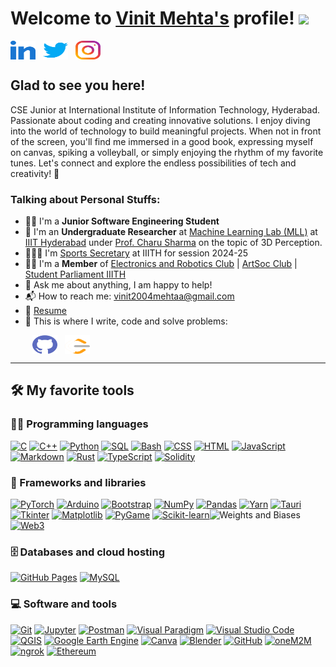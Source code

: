# Welcome to [Vinit Mehta's](https://vinitmehta.me/) profile! <a href="https://www.vinitmehta.me/"><img src="https://media.giphy.com/media/hvRJCLFzcasrR4ia7z/giphy.gif" width="25px"></a>
<a href="https://www.linkedin.com/in/vinit-mehta-96138820a/" target="_blank"><img align="center" src="linked-in-alt.svg" alt="vinit-mehta" height="30" width="40" /></a>
&nbsp;
<a href="https://twitter.com/Vinitzz_" target="_blank"><img align="center" src="twitter.svg" alt="Vinitzz_" height="30" width="40" /></a>
&nbsp;
<a href="https://www.instagram.com/vinitzz._/" target="_blank"><img align="center" src="instagram.svg" alt="vinitzz._" height="30" width="40" /></a>
&nbsp;


## Glad to see you here! &nbsp;

CSE Junior at International Institute of Information Technology, Hyderabad.
Passionate about coding and creating innovative solutions. I enjoy diving into the world of technology to build meaningful projects. When not in front of the screen, you'll find me immersed in a good book, expressing myself on canvas, spiking a volleyball, or simply enjoying the rhythm of my favorite tunes. Let's connect and explore the endless possibilities of tech and creativity! 🚀

### Talking about Personal Stuffs:

- 👨‍🎓 I'm a **Junior Software Engineering Student**
- 🔬 I'm an **Undergraduate Researcher** at [Machine Learning Lab (MLL)](https://www.linkedin.com/company/mll-iiith/) at [IIIT Hyderabad](https://www.iiit.ac.in) under [Prof. Charu Sharma](https://charusharma.org) on the topic of 3D Perception.
- 🏃🏻‍➡️ I'm [Sports Secretary](https://clubs.iiit.ac.in/clubs/sports_secretary/members) at IIITH for session 2024-25
- 👨‍🏫 I'm a **Member** of [Electronics and Robotics Club](https://clubs.iiit.ac.in/clubs/roboticsclub/members) | [ArtSoc Club](https://clubs.iiit.ac.in/clubs/artsociety/members) | [Student Parliament IIITH]()
- 💬 Ask me about anything, I am happy to help!
- 📬 How to reach me: [vinit2004mehtaa@gmail.com](mailto:vinit2004mehtaa@gmail.com)
- 📝 [Resume](https://drive.google.com/file/d/14-FUibbvFFT6jn8oZpsvfN2Bfx_JIinG/view?usp=share_link)
- 💪 This is where I write, code and solve problems:

&nbsp;&nbsp;&nbsp;&nbsp;&nbsp;&nbsp;&nbsp;&nbsp;
<a href="https://github.com/Vinit2244" target="_blank"><img align="center" src="github.svg" alt="Vinit2244" height="30" width="40" /></a>
&nbsp;
<a href="https://leetcode.com/vinit_mehta/" target="_blank"><img align="center" src="leet-code.svg" alt="vinit_mehta" height="30" width="40" /></a>
&nbsp;

---

## 🛠️ My favorite tools

### 👨‍💻 Programming languages

<p>
    <a href="#"><img alt="C" src="https://custom-icon-badges.herokuapp.com/badge/C-03599C.svg?logo=c-in-hexagon&logoColor=white"></a>
    <a href="#"><img alt="C++" src="https://custom-icon-badges.herokuapp.com/badge/C++-9C033A.svg?logo=cpp2&logoColor=white"></a>
    <a href="#"><img alt="Python" src="https://img.shields.io/badge/Python-14354C.svg?logo=python&logoColor=white"></a>
    <a href="#"><img alt="SQL" src="https://custom-icon-badges.herokuapp.com/badge/SQL-025E8C.svg?logo=database&logoColor=white"></a>
    <a href="#"><img alt="Bash" src="https://img.shields.io/badge/Bash-121011.svg?logo=gnu-bash&logoColor=white"></a>
    <a href="#"><img alt="CSS" src="https://img.shields.io/badge/CSS-1572B6.svg?logo=css3&logoColor=white"></a>
    <a href="#"><img alt="HTML" src="https://img.shields.io/badge/HTML-E34F26.svg?logo=html5&logoColor=white"></a>
    <a href="#"><img alt="JavaScript" src="https://img.shields.io/badge/JavaScript-F7DF1E.svg?logo=javascript&logoColor=black"></a>
    <a href="#"><img alt="Markdown" src="https://img.shields.io/badge/Markdown-000000.svg?logo=markdown&logoColor=white"></a>
    <a href="#"><img alt="Rust" src="https://img.shields.io/badge/Rust-FFA500.svg?logo=rust&logoColor=white"></a>
    <a href="#"><img alt="TypeScript" src="https://img.shields.io/badge/TypeScript-3178C6.svg?logo=typescript&logoColor=white"></a>
    <a href="#"><img alt="Solidity" src="https://img.shields.io/badge/Solidity-363636.svg?logo=solidity&logoColor=white"></a>
</p>

### 🧰 Frameworks and libraries

<p>
    <a href="#"><img alt="PyTorch" src="https://img.shields.io/badge/PyTorch-EE4C2C.svg?logo=pytorch&logoColor=white"></a>
    <a href="#"><img alt="Arduino" src="https://img.shields.io/badge/-Arduino-00979D?logo=Arduino&logoColor=white"></a>
    <a href="#"><img alt="Bootstrap" src="https://img.shields.io/badge/Bootstrap-7952B3.svg?logo=bootstrap&logoColor=white"></a>
    <a href="#"><img alt="NumPy" src="https://img.shields.io/badge/Numpy-013243.svg?logo=numpy&logoColor=white"></a>
    <a href="#"><img alt="Pandas" src="https://img.shields.io/badge/Pandas-150458.svg?logo=pandas&logoColor=white"></a>
    <a href="#"><img alt="Yarn" src="https://img.shields.io/badge/Yarn-2C8EBB.svg?logo=yarn&logoColor=white"></a>
    <a href="#"><img alt="Tauri" src="https://img.shields.io/badge/Tauri-EE4C2C.svg?logo=tauri&logoColor=white"></a>
    <a href="#"><img alt="Tkinter" src="https://img.shields.io/badge/Tkinter-FFD63B.svg?logo=python&logoColor=white"></a>
    <a href="#"><img alt="Matplotlib" src="https://img.shields.io/badge/Matplotlib-3776AB.svg?logo=matplotlib&logoColor=white"></a>
    <a href="#"><img alt="PyGame" src="https://img.shields.io/badge/PyGame-ABABAB?logo=pygame&logoColor=white"></a>
    <a href="#"><img alt="Scikit-learn" src="https://img.shields.io/badge/Scikit--learn-%2399FF00.svg?logo=scikit-learn&logoColor=white"></a
    <a href="#"><img alt="Weights and Biases" src="https://img.shields.io/badge/Weights%20&%20Biases-FFBE00.svg?logo=weightsandbiases&logoColor=white"></a>
    <a href="#"><img alt="Web3" src="https://img.shields.io/badge/Web3-F16822.svg?logo=web3dotjs&logoColor=white"></a>
</p>

### 🗄️ Databases and cloud hosting

<p>
    <a href="#"><img alt="GitHub Pages" src="https://img.shields.io/badge/GitHub%20Pages-327FC7.svg?logo=github&logoColor=white"></a>
    <a href="#"><img alt="MySQL" src="https://img.shields.io/badge/MySQL-00f.svg?logo=mysql&logoColor=white"></a>
</p>

### 💻 Software and tools

<p>
    <a href="#"><img alt="Git" src="https://img.shields.io/badge/Git-99FF00.svg?logo=git&logoColor=white"></a>
    <a href="#"><img alt="Jupyter" src="https://img.shields.io/badge/Jupyter-F37626.svg?logo=Jupyter&logoColor=white"></a>
    <a href="#"><img alt="Postman" src="https://img.shields.io/badge/Postman-FF6C37?logo=postman&logoColor=white"></a>
    <a href="#"><img alt="Visual Paradigm" src="https://forums.visual-paradigm.com/uploads/default/original/1X/611984aefcf5ca1851796787682a14acf6b347dc.png" height="20"></a>
    <a href="#"><img alt="Visual Studio Code" src="https://img.shields.io/badge/Visual%20Studio%20Code-0078d7.svg?logo=visual-studio-code&logoColor=white"></a>
    <a href="#"><img alt="QGIS" src="https://img.shields.io/badge/QGIS-589632.svg?logo=qgis&logoColor=white"></a>
    <a href="#"><img alt="Google Earth Engine" src="https://img.shields.io/badge/Google%20Earth%20Engine-3D5A97.svg?logo=google-earth&logoColor=white"></a>
    <a href="#"><img alt="Canva" src="https://img.shields.io/badge/Canva-00C4CC.svg?logo=canva&logoColor=white"></a>
    <a href="#"><img alt="Blender" src="https://img.shields.io/badge/Blender-F5792A.svg?logo=blender&logoColor=white"></a>
    <a href="#"><img alt="GitHub" src="https://img.shields.io/badge/GitHub-181717.svg?logo=github&logoColor=white"></a>
    <a href="#"><img alt="oneM2M" src="https://img.shields.io/badge/oneM2M-003366.svg?logo=onem2m&logoColor=white"></a>
    <a href="#"><img alt="ngrok" src="https://img.shields.io/badge/ngrok-1A1A1A.svg?logo=ngrok&logoColor=white"></a>
    <a href="#"><img alt="Ethereum" src="https://img.shields.io/badge/Ethereum-3C3C3D.svg?logo=ethereum&logoColor=white"></a>
</p>

